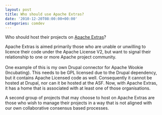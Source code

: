 ```yaml
---
layout: post
title: Who should use Apache Extras?
date: '2010-12-20T08:00:00+00:00'
categories: comdev
---
```

<p>Who should host their projects on <a title="Apache Extras site" href="http://apache-extras.org/" target="_blank">Apache Extras</a>?&nbsp;
  <br />
</p>
<p>Apache Extras is aimed primarily those who are unable or unwilling to licence their code under the Apache License V2, but want to signal their relationship to one or more Apache project community.
  <br />
  <br />One example of this is my own Drupal connector for Apache Wookie (Incubating). This needs to be GPL licensed due to the Drupal dependency, but it contains Apache Licensed code as well. Consequently it cannot be hosted at Drupal, nor can it be hosted at the ASF. Now, with Apache Extras, it has a home that is associated with at least one of those organisations.
</p>
<p>A second group of projects that may choose to host on Apache Extras are those who wish to manage their projects in a way that is not aligned with our own collaborative consensus based processes.
</p>
